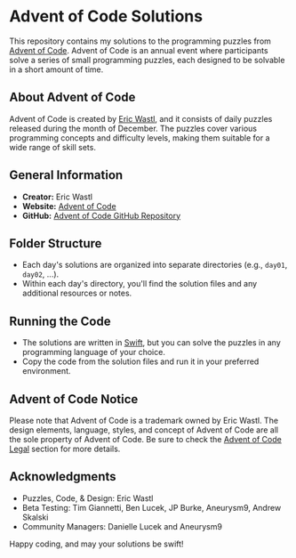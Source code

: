 # Advent of Code Solutions

This repository contains my solutions to the programming puzzles from [Advent of Code](https://adventofcode.com/). Advent of Code is an annual event where participants solve a series of small programming puzzles, each designed to be solvable in a short amount of time.

## About Advent of Code

Advent of Code is created by [Eric Wastl](https://adventofcode.com/), and it consists of daily puzzles released during the month of December. The puzzles cover various programming concepts and difficulty levels, making them suitable for a wide range of skill sets.

## General Information

- **Creator:** Eric Wastl
- **Website:** [Advent of Code](https://adventofcode.com/)
- **GitHub:** [Advent of Code GitHub Repository](https://github.com/handmade/advent-of-code)

## Folder Structure

- Each day's solutions are organized into separate directories (e.g., `day01`, `day02`, ...).
- Within each day's directory, you'll find the solution files and any additional resources or notes.

## Running the Code

- The solutions are written in [Swift](https://swift.org/), but you can solve the puzzles in any programming language of your choice.
- Copy the code from the solution files and run it in your preferred environment.

## Advent of Code Notice

Please note that Advent of Code is a trademark owned by Eric Wastl. The design elements, language, styles, and concept of Advent of Code are all the sole property of Advent of Code. Be sure to check the [Advent of Code Legal](https://adventofcode.com/legal) section for more details.

## Acknowledgments

- Puzzles, Code, & Design: Eric Wastl
- Beta Testing: Tim Giannetti, Ben Lucek, JP Burke, Aneurysm9, Andrew Skalski
- Community Managers: Danielle Lucek and Aneurysm9

Happy coding, and may your solutions be swift!
